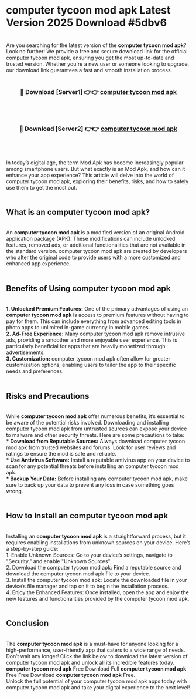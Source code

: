 # computer tycoon mod apk Latest Version 2025 Download #5dbv6<br>
<br>
Are you searching for the latest version of the <strong>computer tycoon mod apk</strong>? Look no further! We provide a free and secure download link for the official computer tycoon mod apk, ensuring you get the most up-to-date and trusted version. Whether you're a new user or someone looking to upgrade, our download link guarantees a fast and smooth installation process.
<br>
<br>
<div align="center">
<h3>🔴 Download [Server1] 👉👉 <a href="https://modyolo.store/computer_tycoon_mod_apk">computer tycoon mod apk</a></h3><br>
<br>
<h3>🔴 Download [Server2] 👉👉 <a href="https://modyolo.store/=computer_tycoon_mod_apk">computer tycoon mod apk</a></h3><br>
</div>
<br>
<br>
In today’s digital age, the term Mod Apk has become increasingly popular among smartphone users. But what exactly is an Mod Apk, and how can it enhance your app experience? This article will delve into the world of computer tycoon mod apk, exploring their benefits, risks, and how to safely use them to get the most out.
<br>
<br>
<h2>What is an computer tycoon mod apk?</h2>
<br>
An <strong>computer tycoon mod apk</strong> is a modified version of an original Android application package (APK). These modifications can include unlocked features, removed ads, or additional functionalities that are not available in the standard version. computer tycoon mod apk are created by developers who alter the original code to provide users with a more customized and enhanced app experience.
<br>
<br>
<h2>Benefits of Using computer tycoon mod apk</h2>
<br>
<strong> 1. Unlocked Premium Features:</strong> One of the primary advantages of using an <strong>computer tycoon mod apk</strong> is access to premium features without having to pay for them. This can include everything from advanced editing tools in photo apps to unlimited in-game currency in mobile games.
<br>
<strong> 2. Ad-Free Experience:</strong> Many computer tycoon mod apk remove intrusive ads, providing a smoother and more enjoyable user experience. This is particularly beneficial for apps that are heavily monetized through advertisements.
<br>
<strong> 3. Customization:</strong> computer tycoon mod apk often allow for greater customization options, enabling users to tailor the app to their specific needs and preferences.
<br>
<br>
<h2>Risks and Precautions</h2>
<br>
While <strong>computer tycoon mod apk</strong> offer numerous benefits, it’s essential to be aware of the potential risks involved. Downloading and installing computer tycoon mod apk from untrusted sources can expose your device to malware and other security threats. Here are some precautions to take:
<br>
<strong> * Download from Reputable Sources:</strong> Always download computer tycoon mod apk from trusted websites and forums. Look for user reviews and ratings to ensure the mod is safe and reliable.
<br>
<strong> * Use Antivirus Software:</strong> Install a reputable antivirus app on your device to scan for any potential threats before installing an computer tycoon mod apk.
<br>
<strong> * Backup Your Data:</strong> Before installing any computer tycoon mod apk, make sure to back up your data to prevent any loss in case something goes wrong.
<br>
<br>
<h2>How to Install an computer tycoon mod apk</h2>
<br>
Installing an <strong>computer tycoon mod apk</strong> is a straightforward process, but it requires enabling installations from unknown sources on your device. Here’s a step-by-step guide:
<br>
 1. Enable Unknown Sources: Go to your device’s settings, navigate to "Security," and enable "Unknown Sources".
<br>
 2. Download the computer tycoon mod apk: Find a reputable source and download the computer tycoon mod apk file to your device.
<br>
 3. Install the computer tycoon mod apk: Locate the downloaded file in your device’s file manager and tap on it to begin the installation process.
<br>
 4. Enjoy the Enhanced Features: Once installed, open the app and enjoy the new features and functionalities provided by the computer tycoon mod apk.
<br>
<br>
<h2><strong>Conclusion</strong></h2>
<br>
The <strong>computer tycoon mod apk</strong> is a must-have for anyone looking for a high-performance, user-friendly app that caters to a wide range of needs. Don’t wait any longer! Click the link below to download the latest version of computer tycoon mod apk and unlock all its incredible features today.
<br>
<strong>computer tycoon mod apk</strong> Free Download Full <strong>computer tycoon mod apk</strong> Free Free Download <strong>computer tycoon mod apk</strong> Free.
<br>
Unlock the full potential of your computer tycoon mod apk apps today with computer tycoon mod apk and take your digital experience to the next level!

